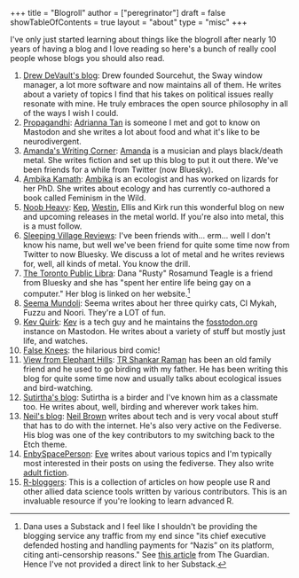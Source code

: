 +++
title = "Blogroll"
author = ["peregrinator"]
draft = false
showTableOfContents = true
layout = "about"
type = "misc"
+++

I've only just started learning about things like the blogroll after
nearly 10 years of having a blog and I love reading so here's a bunch
of really cool people whose blogs you should also read.

1.  [Drew DeVault's blog](https://drewdevault.com/): Drew founded Sourcehut, the Sway window
    manager, a lot more software and now maintains all of them. He
    writes about a variety of topics I find that his takes on political
    issues really resonate with mine. He truly embraces the open source
    philosophy in all of the ways I wish I could.
2.  [Propagandhi](https://popagandhi.com/): [Adrianna Tan](https://hachyderm.io/@skinnylatte) is someone I met and got to know on
    Mastodon and she writes a lot about food and what it's like to be
    neurodivergent.
3.  [Amanda's Writing Corner](https://amandaswritingblog9.wordpress.com/): [Amanda](https:bsky.app/profile/amandak6647.bsky.social) is a musician and plays black/death
    metal. She writes fiction and set up this blog to put it out
    there. We've been friends for a while from Twitter (now Bluesky).
4.  [Ambika Kamath](https://ambikamath.com/): [Ambika](https://bsky.app/profile/ammbikamath.bsky.social) is an ecologist and has worked on lizards for
    her PhD. She writes about ecology and has currently co-authored a
    book called Feminism in the Wild.
5.  [Noob Heavy](https://noobheavy.com/): [Kep](https:bsky.app/profile/theoriginalkep.bsky.social), [Westin](https:bsky.app/profile/westinplaying.bsky.social), Ellis and Kirk run this wonderful blog on
    new and upcoming releases in the metal world. If you're also into
    metal, this is a must follow.
6.  [Sleeping Village Reviews](https://www.sleepingvillagereviews.com/): I've been friends with... erm... well I
    don't know his name, but well we've been friend for quite some time
    now from Twitter to now Bluesky. We discuss a lot of metal and he
    writes reviews for, well, all kinds of metal. You know the drill.
7.  [The Toronto Public Libra](https://torontopubliclibra.com/): Dana "Rusty" Rosamund Teagle is a friend
    from Bluesky and she has "spent her entire life being gay on a
    computer." Her blog is linked on her website.[^fn:1]
8.  [Seema Mundoli](https://medium.com/@seemamundoli): Seema writes about her three quirky cats, CI Mykah,
    Fuzzu and Noori. They're a LOT of fun.
9.  [Kev Quirk](https://kevquirk.com/): [Kev](https://fosstodon.org/@kev) is a tech guy and he maintains the [fosstodon.org](https:fosstodon.org)
    instance on Mastodon. He writes about a variety of stuff but mostly
    just life, and watches.
10. [False Knees](https://falseknees.com/): the hilarious bird comic!
11. [View from Elephant Hills](https://shankarraman.in/): [TR Shankar Raman](https://biodiversity.social/@mizoraman) has been an old family
    friend and he used to go birding with my father. He has been
    writing this blog for quite some time now and usually talks about
    ecological issues and bird-watching.
12. [Sutirtha's blog](https://sutirthalahiri.wordpress.com): Sutirtha is a birder and I've known him as a
    classmate too. He writes about, well, birding and wherever work
    takes him.
13. [Neil's blog](https://neilzone.co.uk/index.xml): [Neil Brown](https://mastodon.neilzone.co.uk/@neil) writes about tech and is very vocal about
    stuff that has to do with the internet. He's also very active on
    the Fediverse. His blog was one of the key contributors to my
    switching back to the Etch theme.
14. [EnbySpacePerson](https://write.as/enbyspaceperson/): [Eve](https://toot.cat/@EveHasWords) writes about various topics and I'm typically
    most interested in their posts on using the fediverse. They also
    write [adult fiction](https://chantingluretales.writeas.com/).
15. [R-bloggers](https://www.r-bloggers.com): This is a collection of articles on how people use R
    and other allied data science tools written by various
    contributors. This is an invaluable resource if you're looking to
    learn advanced R.

[^fn:1]: Dana uses a
    Substack and I feel like I shouldn't be providing the blogging
    service any traffic from my end since "its chief executive defended
    hosting and handling payments for “Nazis” on its platform, citing
    anti-censorship reasons." See [this article](https://www.theguardian.com/media/2024/jan/03/substack-user-revolt-anti-censorship-stance-neo-nazis) from The Guardian. Hence
    I've not provided a direct link to her Substack.
